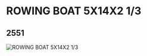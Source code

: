 # ROWING BOAT 5X14X2 1/3
## 2551
![ROWING BOAT 5X14X2 1/3](https://lc-www-live-s.legocdn.com/media/bricks/5/2/4218751.jpg)
